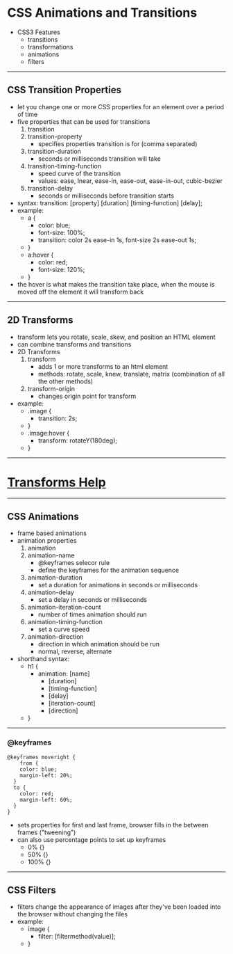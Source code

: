 # CSS Animations and Transitions
- CSS3 Features
    - transitions
    - transformations
    - animations
    - filters
---
## CSS Transition Properties
- let you change one or more CSS properties for an element over a period of time
- five properties that can be used for transitions
    1. transition
    2. transition-property
        - specifies properties transition is for (comma separated)
    3. transition-duration
        - seconds or milliseconds transition will take
    4. transition-timing-function
        - speed curve of the transition
        - values: ease, lnear, ease-in, ease-out, ease-in-out, cubic-bezier
    5. transition-delay
        - seconds or milliseconds before transition starts
- syntax: transition: [property] [duration] [timing-function] [delay];
- example: 
    - a {
        - color: blue;
        - font-size: 100%;
        - transition: color 2s ease-in 1s,
        font-size 2s ease-out 1s;
    - }
    - a:hover {
        - color: red;
        - font-size: 120%;
    - }
- the hover is what makes the transition take place, when the mouse is moved off the element it will transform back
---
## 2D Transforms
- transform lets you rotate, scale, skew, and position an HTML element
- can combine transforms and transitions
- 2D Transforms
    1. transform
        - adds 1 or more transforms to an html element
        - methods: rotate, scale, knew, translate, matrix (combination of all the other methods)
    2. transform-origin
        - changes origin point for transform 
- example: 
    - .image {
        - transition: 2s;
    - }
    - .image:hover {
        - transform: rotateY(180deg);
    - }
---
# <a href="https://3dtransforms.desandro.com/">Transforms Help</a>
---
## CSS Animations
- frame based animations
- animation properties
    1. animation
    2. animation-name
        - @keyframes selecor rule
        - define the keyframes for the animation sequence
    3. animation-duration
        - set a duration for animations in seconds or milliseconds
    4. animation-delay
        - set a delay in seconds or milliseconds
    5. animation-iteration-count
        - number of times animation should run
    6. animation-timing-function
        - set a curve speed
    7. animation-direction
        - direction in which animation should be run
        - normal, reverse, alternate
- shorthand syntax:
    - h1 {
        -  animation: [name]
            - [duration]
            - [timing-function]
            - [delay]
            - [iteration-count]
            - [direction]
    - }
---
### @keyframes
    @keyframes moveright {
        from {
        color: blue;
        margin-left: 20%;
      }
      to {
        color: red;
        margin-left: 60%;
      }
    }
- sets properties for first and last frame, browser fills in the between frames ("tweening")
- can also use percentage points to set up keyframes
    - 0% {}
    - 50% {}
    - 100% {}
---
## CSS Filters
- filters change the appearance of images after they've been loaded into the browser without changing the files
- example:
    - image {
        - filter: [filtermethod(value)];
    - }